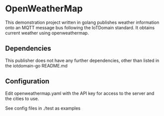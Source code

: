 # OpenWeatherMap

This demonstration project written in golang publishes weather information onto an MQTT message bus following 
the IoTDomain standard. It obtains current weather using openweathermap.

## Dependencies

This publisher does not have any further dependencies, other than listed in the iotdomain-go README.md


## Configuration

Edit openweathermap.yaml with the API key for access to the server and the cities to use.

See config files in ./test as examples

